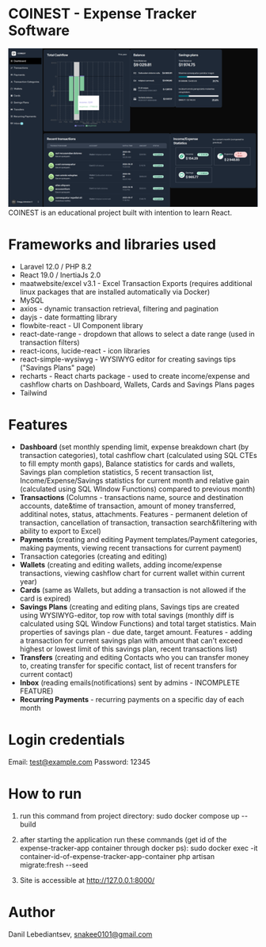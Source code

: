# COINEST - Expense Tracker Software

![](/Screenshot.png)
COINEST is an educational project built with intention to learn React.


# Frameworks and libraries used

- Laravel 12.0 / PHP 8.2
- React 19.0 / InertiaJs 2.0
- maatwebsite/excel v3.1 - Excel Transaction Exports (requires additional linux packages that are installed automatically via Docker)
- MySQL
- axios - dynamic transaction retrieval, filtering and pagination
- dayjs - date formatting library
- flowbite-react - UI Component library
- react-date-range - dropdown that allows to select a date range (used in transaction filters)
- react-icons, lucide-react - icon libraries
- react-simple-wysiwyg - WYSIWYG editor for creating savings tips ("Savings Plans" page)
- recharts - React charts package - used to create income/expense and cashflow charts on Dashboard, Wallets, Cards and Savings Plans pages
- Tailwind

# Features

- **Dashboard** (set monthly spending limit, expense breakdown chart (by transaction categories), total cashflow chart (calculated using SQL CTEs to fill empty month gaps), Balance statistics for cards and wallets, Savings plan completion statistics, 5 recent transaction list, Income/Expense/Savings statistics for current month and relative gain (calculated using SQL WIndow Functions) compared to previous month)
- **Transactions** (Columns - transactions name, source and destination accounts, date&time of transaction, amount of money transferred, additinal notes, status, attachments. Features - permanent deletion of transaction, cancellation of transaction, transaction search&filtering with ability to export to Excel)
- **Payments** (creating and editing Payment templates/Payment categories, making payments, viewing recent transactions for current payment)
- Transaction categories (creating and editing)
- **Wallets** (creating and editing wallets, adding income/expense transactions, viewing cashflow chart for current wallet within current year)
- **Cards** (same as Wallets, but adding a transaction is not allowed if the card is expired)
- **Savings Plans** (creating and editing plans, Savings tips are created using WYSIWYG-editor, top row with total savings (monthly diff is calculated using SQL Window Functions) and total target statistics. Main properties of savings plan - due date, target amount. Features - adding a transaction for current savings plan with amount that can't exceed highest or lowest limit of this savings plan, recent transactions list)
- **Transfers** (creating and editing Contacts who you can transfer money to, creating transfer for specific contact, list of recent transfers for current contact)
- **Inbox** (reading emails(notifications) sent by admins - INCOMPLETE FEATURE)
- **Recurring Payments** - recurring payments on a specific day of each month 

# Login credentials

Email: test@example.com
Password: 12345

# How to run

1. run this command from project directory: 
sudo docker compose up --build

2. after starting the application run these commands (get id of the expense-tracker-app container through docker ps):
sudo docker exec -it container-id-of-expense-tracker-app-container php artisan migrate:fresh --seed

3. Site is accessible at http://127.0.0.1:8000/

# Author
Danil Lebediantsev, snakee0101@gmail.com